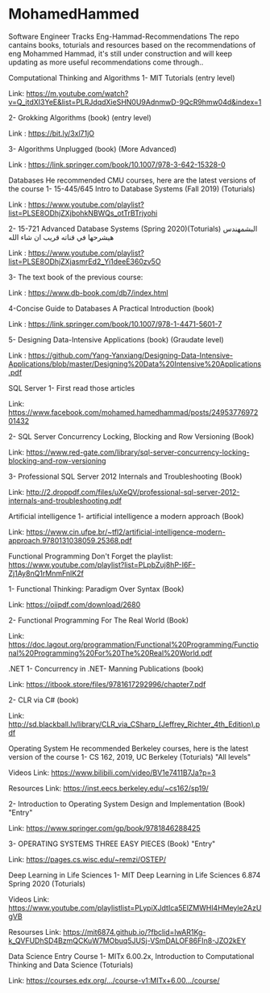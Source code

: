 # MohamedHammed
Software Engineer Tracks
Eng-Hammad-Recommendations
The repo cantains books, toturials and resources based on the recommendations of eng Mohammed Hammad, it's still under construction and will keep updating as more useful recommendations come through..

Computational Thinking and Algorithms
1- MIT Tutorials (entry level)

Link: https://m.youtube.com/watch?v=Q_itdXI3YeE&list=PLRJdqdXieSHN0U9AdnmwD-9QcR9hmw04d&index=1

2- Grokking Algorithms (book) (entry level)

Link : https://bit.ly/3xl71jO

3- Algorithms Unplugged (book) (More Advanced)

Link : https://link.springer.com/book/10.1007/978-3-642-15328-0

Databases
He recommended CMU courses, here are the latest versions of the course
1- 15-445/645 Intro to Database Systems (Fall 2019) (Toturials)

Link : https://www.youtube.com/playlist?list=PLSE8ODhjZXjbohkNBWQs_otTrBTrjyohi

2- 15-721 Advanced Database Systems (Spring 2020)(Toturials) البشمهندس هيشرحها في قناته قريب ان شاء الله

Link : https://www.youtube.com/playlist?list=PLSE8ODhjZXjasmrEd2_Yi1deeE360zv5O

3- The text book of the previous course:

Link : https://www.db-book.com/db7/index.html

4-Concise Guide to Databases A Practical Introduction (book)

Link : https://link.springer.com/book/10.1007/978-1-4471-5601-7

5- Designing Data-Intensive Applications (book) (Graudate level)

Link : https://github.com/Yang-Yanxiang/Designing-Data-Intensive-Applications/blob/master/Designing%20Data%20Intensive%20Applications.pdf

SQL Server
1- First read those articles

Link: https://www.facebook.com/mohamed.hamedhammad/posts/2495377697201432

2- SQL Server Concurrency Locking, Blocking and Row Versioning (Book)

Link: https://www.red-gate.com/library/sql-server-concurrency-locking-blocking-and-row-versioning

3- Professional SQL Server 2012 Internals and Troubleshooting (Book)

Link: http://2.droppdf.com/files/uXeQV/professional-sql-server-2012-internals-and-troubleshooting.pdf

Artificial intelligence
1- artificial intelligence a modern approach (Book)

Link: https://www.cin.ufpe.br/~tfl2/artificial-intelligence-modern-approach.9780131038059.25368.pdf

Functional Programming
Don't Forget the playlist: https://www.youtube.com/playlist?list=PLpbZuj8hP-I6F-Zj1Ay8nQ1rMnmFnlK2f

1- Functional Thinking: Paradigm Over Syntax (Book)

Link: https://oiipdf.com/download/2680

2- Functional Programming For The Real World (Book)

Link: https://doc.lagout.org/programmation/Functional%20Programming/Functional%20Programming%20For%20The%20Real%20World.pdf

.NET
1- Concurrency in .NET- Manning Publications (book)

Link: https://itbook.store/files/9781617292996/chapter7.pdf

2- CLR via C# (book)

Link: http://sd.blackball.lv/library/CLR_via_CSharp_(Jeffrey_Richter_4th_Edition).pdf

Operating System
He recommended Berkeley courses, here is the latest version of the course
1- CS 162, 2019, UC Berkeley (Toturials) "All levels"

Videos Link: https://www.bilibili.com/video/BV1e7411B7Ja?p=3

Resources Link: https://inst.eecs.berkeley.edu/~cs162/sp19/

2- Introduction to Operating System Design and Implementation (Book) "Entry"

Link: https://www.springer.com/gp/book/9781846288425

3- OPERATING SYSTEMS THREE EASY PIECES (Book) "Entry"

Link: https://pages.cs.wisc.edu/~remzi/OSTEP/

Deep Learning in Life Sciences
1- MIT Deep Learning in Life Sciences 6.874 Spring 2020 (Toturials)

Videos Link: https://www.youtube.com/playlistlist=PLypiXJdtIca5ElZMWHl4HMeyle2AzUgVB

Resourses Link: https://mit6874.github.io/?fbclid=IwAR1Kg-k_QVFUDhSD4BzmQCKuW7MObuq5JUSj-VSmDALOF86FIn8-JZO2kEY

Data Science Entry Course
1- MITx 6.00.2x, Introduction to Computational Thinking and Data Science (Toturials)

Link: https://courses.edx.org/.../course-v1:MITx+6.00.../course/
